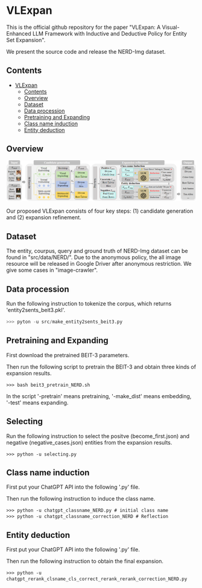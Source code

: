# VLExpan
This is the official github repository for the paper "VLExpan: A Visual-Enhanced LLM Framework with Inductive and Deductive Policy for Entity Set Expansion".

We present the source code and release the NERD-Img dataset.

## Contents

- [VLExpan](#VLExpan)
  - [Contents](#contents)
  - [Overview](#overview)
  - [Dataset](#Dataset)
  - [Data procession](#Data-procession)
  - [Pretraining and Expanding](#Pretraining-and-Expanding)
  - [Class name induction](#Class-name-induction)
  - [Entity deduction](#Entity-deduction)

## Overview
<img src="VLExpan.png"/>

Our proposed VLExpan consists of four key steps: (1) candidate generation and (2) expansion refinement.

## Dataset
The entity, courpus, query and ground truth of NERD-Img dataset can be found in "src/data/NERD/". 
Due to the anonymous policy, the all image resource will be released in Google Driver after anonymous restriction. We give some cases in "image-crawler". 

## Data procession
Run the following instruction to tokenize the corpus, which returns 'entity2sents_beit3.pkl'.
```python
>>> pyton -u src/make_entity2sents_beit3.py
```

## Pretraining and Expanding
First download the pretrained BEIT-3 parameters.

Then run the following script to pretrain the BEIT-3 and obtain three kinds of expansion results.
```
>>> bash beit3_pretrain_NERD.sh
```
In the script '-pretrain' means pretraining, '-make_dist' means embedding, '-test' means expanding.

## Selecting
Run the following instruction to select the positve (become_first.json) and negative (negative_cases.json) entities from the expansion results.
```
>>> python -u selecting.py
```

## Class name induction
First put your ChatGPT API into the following '.py' file.

Then run the following instruction to induce the class name.
```
>>> python -u chatgpt_classname_NERD.py # initial class name
>>> python -u chatgpt_classname_correction_NERD # Reflection
```

## Entity deduction
First put your ChatGPT API into the following '.py' file.

Then run  the following instruction to obtain the final expansion.
```
>>> python -u chatgpt_rerank_clsname_cls_correct_rerank_rerank_correction_NERD.py 
```
